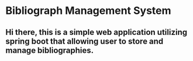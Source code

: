 Bibliograph Management System
========================

Hi there, this is a simple web application utilizing spring boot that allowing user to store and manage bibliographies.
------------------------
